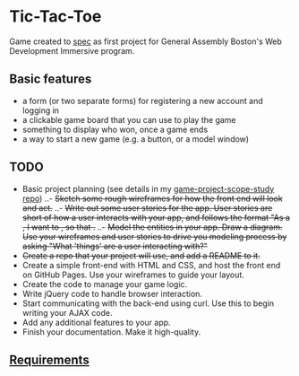 # Tic-Tac-Toe

Game created to [spec](https://github.com/ga-wdi-boston/game-project) as first project for General Assembly Boston's Web Development Immersive program. 

## Basic features

- a form (or two separate forms) for registering a new account and logging in
- a clickable game board that you can use to play the game
- something to display who won, once a game ends
- a way to start a new game (e.g. a button, or a model window)

## TODO

- Basic project planning (see details in my [game-project-scope-study repo](https://github.com/rebekahheacock/game-project-scope-study/blob/response/study.md))
..- ~~Sketch some rough wireframes for how the front end will look and act.~~
..- ~~Write out some user stories for the app. User stories are short of how a user interacts with your app, and follows the format "As a <role>, I want to <do something>, so that <some goal>.~~
..- ~~Model the entities in your app. Draw a diagram. Use your wireframes and user stories to drive you modeling process by asking "What 'things' are a user interacting with?"~~
- ~~Create a repo that your project will use, and add a README to it.~~
- Create a simple front-end with HTML and CSS, and host the front end on GitHub Pages. Use your wireframes to guide your layout.
- Create the code to manage your game logic.
- Write jQuery code to handle browser interaction.
- Start communicating with the back-end using curl. Use this to begin writing your AJAX code.
- Add any additional features to your app.
- Finish your documentation. Make it high-quality.

## [Requirements](https://github.com/ga-wdi-boston/game-project/blob/master/requirements.md)